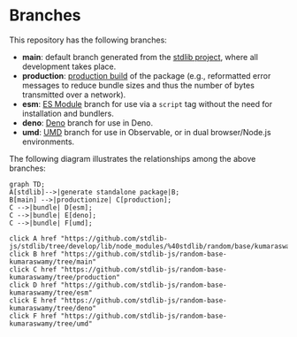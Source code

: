 <!--

@license Apache-2.0

Copyright (c) 2022 The Stdlib Authors.

Licensed under the Apache License, Version 2.0 (the "License");
you may not use this file except in compliance with the License.
You may obtain a copy of the License at

    http://www.apache.org/licenses/LICENSE-2.0

Unless required by applicable law or agreed to in writing, software
distributed under the License is distributed on an "AS IS" BASIS,
WITHOUT WARRANTIES OR CONDITIONS OF ANY KIND, either express or implied.
See the License for the specific language governing permissions and
limitations under the License.

-->

# Branches

This repository has the following branches:

-   **main**: default branch generated from the [stdlib project][stdlib-url], where all development takes place.
-   **production**: [production build][production-url] of the package (e.g., reformatted error messages to reduce bundle sizes and thus the number of bytes transmitted over a network).
-   **esm**: [ES Module][esm-url] branch for use via a `script` tag without the need for installation and bundlers.
-   **deno**: [Deno][deno-url] branch for use in Deno.
-   **umd**: [UMD][umd-url] branch for use in Observable, or in dual browser/Node.js environments.

The following diagram illustrates the relationships among the above branches:

```mermaid
graph TD;
A[stdlib]-->|generate standalone package|B;
B[main] -->|productionize| C[production];
C -->|bundle| D[esm];
C -->|bundle| E[deno];
C -->|bundle| F[umd];

click A href "https://github.com/stdlib-js/stdlib/tree/develop/lib/node_modules/%40stdlib/random/base/kumaraswamy"
click B href "https://github.com/stdlib-js/random-base-kumaraswamy/tree/main"
click C href "https://github.com/stdlib-js/random-base-kumaraswamy/tree/production"
click D href "https://github.com/stdlib-js/random-base-kumaraswamy/tree/esm"
click E href "https://github.com/stdlib-js/random-base-kumaraswamy/tree/deno"
click F href "https://github.com/stdlib-js/random-base-kumaraswamy/tree/umd"
```

[stdlib-url]: https://github.com/stdlib-js/stdlib/tree/develop/lib/node_modules/%40stdlib/random/base/kumaraswamy
[production-url]: https://github.com/stdlib-js/random-base-kumaraswamy/tree/production
[deno-url]: https://github.com/stdlib-js/random-base-kumaraswamy/tree/deno
[umd-url]: https://github.com/stdlib-js/random-base-kumaraswamy/tree/umd
[esm-url]: https://github.com/stdlib-js/random-base-kumaraswamy/tree/esm